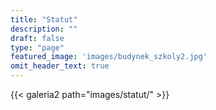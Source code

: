 ```yaml
---
title: "Statut"
description: ""
draft: false
type: "page"
featured_image: 'images/budynek_szkoly2.jpg'
omit_header_text: true
---
```


{{< galeria2 path="images/statut/" >}}
